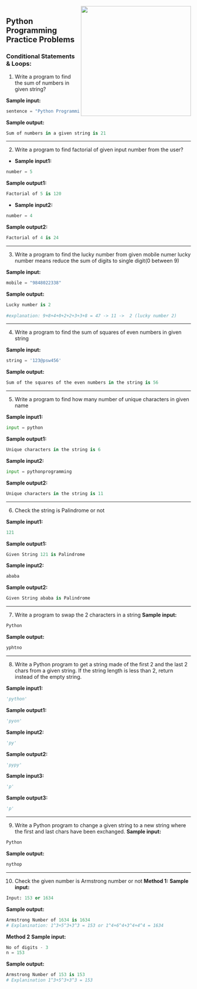 <img src = "https://www.python.org/static/community_logos/python-logo-inkscape.svg" align = "right" width = "300">


## Python Programming Practice Problems


### Conditional Statements & Loops:

1. Write a program to find the sum of numbers in given string?

**Sample input:**
 ```python
sentence = "Python Programming training on 05 dec 2020 to 26 dec 2020"
```

**Sample output:**
```python
Sum of numbers in a given string is 21
```
-----
2. Write a program to find factorial of given input number from the user?


- **Sample input1:**
```python
number = 5
```

**Sample output1:**
```python
Factorial of 5 is 120
```
- **Sample input2:**
```python
number = 4
```

**Sample output2:**
```python
Factorial of 4 is 24
```

-----
3. Write a program to find the lucky number from given mobile numer lucky number means reduce the sum of digits to single digit(0 between 9)

**Sample input:**
```python
mobile = "9848022338"
```

**Sample output:**
```python
Lucky number is 2
 
#explanation: 9+8+4+0+2+2+3+3+8 = 47 -> 11 ->  2 (lucky number 2)
```
-----
4. Write a program to find the sum of squares of even numbers in given string

**Sample input:**
```python
string = '123@psw456'
```

**Sample output:**
```python
Sum of the squares of the even numbers in the string is 56
```
-----
5. Write a program to find how many number of unique characters in given name

**Sample input1:**
```python
input = python
```
**Sample output1:**

```python
Unique characters in the string is 6
```
**Sample input2:**
```python
input = pythonprogramming
```
**Sample output2:**
```python
Unique characters in the string is 11
```
-----

6. Check the string is Palindrome or not

**Sample input1:**
```python
121
```
**Sample output1:**
```python
Given String 121 is Palindrome
```
**Sample input2:**
```python
ababa
```
**Sample output2:**
```python
Given String ababa is Palindrome
```
------

7. Write a program to swap the 2 characters in a string
**Sample input:**
```python
Python
```
**Sample output:**
```python
yphtno
```
----------
8. Write a Python program to get a string made of the first 2 and the last 2 chars from a given string. If the string length is less than 2, return instead of the empty string.

**Sample input1:**
```python
'python'
```
**Sample output1:**
```python
'pyon'
```
**Sample input2:**
```python
'py'
```
**Sample output2:**
```python
'pypy'
```
**Sample input3:**
```python
'p'
```
**Sample output3:**
```python
'p'
```
-------------
9. Write a Python program to change a given string to a new string where the first and last chars have been exchanged.
**Sample input:**
```python
Python
```
**Sample output:**
```python
nythop
```
--------

10. Check the given number is Armstrong number or not
**Method 1:**
**Sample input:**
```python
Input: 153 or 1634
```
**Sample output:**
```python
Armstrong Number of 1634 is 1634
# Explanination: 1^3+5^3+3^3 = 153 or 1^4+6^4+3^4+4^4 = 1634
```
**Method 2**
**Sample input:**
```python
No of digits - 3
n = 153
```
**Sample output:**
```python
Armstrong Number of 153 is 153
# Explanination 1^3+5^3+3^3 = 153
```

